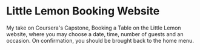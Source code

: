 # Little Lemon Booking Website
My take on Coursera's Capstone, Booking a Table on the Little Lemon website, where you may choose a date, time, number of guests and an occasion.
On confirmation, you should be brought back to the home menu.